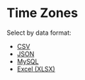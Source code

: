 # Time Zones

Select by data format:
* [CSV](timezones.csv)
* [JSON](timezones.json)
* [MySQL](timezones.sql)
* [Excel (XLSX)](timezones.xlsx)
